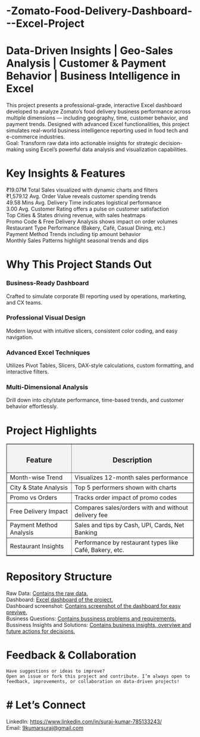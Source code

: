 # -Zomato-Food-Delivery-Dashboard---Excel-Project
# Data-Driven Insights |  Geo-Sales Analysis |  Customer & Payment Behavior |  Business Intelligence in Excel <br />
This project presents a professional-grade, interactive Excel dashboard developed to analyze Zomato’s food delivery business performance across multiple dimensions — including geography, time, customer behavior, and payment trends. Designed with advanced Excel functionalities, this project simulates real-world business intelligence reporting used in food tech and e-commerce industries.  
Goal: Transform raw data into actionable insights for strategic decision-making using Excel’s powerful data analysis and visualization capabilities.

# Key Insights & Features
 ₹19.07M Total Sales visualized with dynamic charts and filters <br />
 ₹1,579.12 Avg. Order Value reveals customer spending trends <br />
 49.58 Mins Avg. Delivery Time indicates logistical performance <br />
 3.00 Avg. Customer Rating offers a pulse on customer satisfaction <br />
 Top Cities & States driving revenue, with sales heatmaps <br />
 Promo Code & Free Delivery Analysis shows impact on order volumes <br />
 Restaurant Type Performance (Bakery, Café, Casual Dining, etc.) <br />
 Payment Method Trends including tip amount behavior <br />
 Monthly Sales Patterns highlight seasonal trends and dips <br />

# Why This Project Stands Out
 <h3> Business-Ready Dashboard  </h3>
   Crafted to simulate corporate BI reporting used by operations, marketing, and CX teams. <br />
 <h3> Professional Visual Design </h3>
   Modern layout with intuitive slicers, consistent color coding, and easy navigation. <br />
 <h3> Advanced Excel Techniques </h3>
   Utilizes Pivot Tables, Slicers, DAX-style calculations, custom formatting, and interactive filters. <br />
 <h3> Multi-Dimensional Analysis </h3> 
   Drill down into city/state performance, time-based trends, and customer behavior effortlessly. <br />

# Project Highlights
 <table border="1" cellpadding="10" cellspacing="0" style="border-collapse: collapse; width: 100%;">
  <thead>
    <tr style="background-color: #f2f2f2;">
      <th><h3>Feature</h3></th>
      <th><h3>Description</h3></th>
    </tr>
  </thead>
  <tbody>
    <tr>
      <td>Month-wise Trend</td>
      <td>Visualizes 12-month sales performance</td>
    </tr>
    <tr>
      <td>City & State Analysis</td>
      <td>Top 5 performers shown with charts</td>
    </tr>
    <tr>
      <td>Promo vs Orders</td>
      <td>Tracks order impact of promo codes</td>
    </tr>
    <tr>
      <td>Free Delivery Impact</td>
      <td>Compares sales/orders with and without delivery fee</td>
    </tr>
    <tr>
      <td>Payment Method Analysis</td>
      <td>Sales and tips by Cash, UPI, Cards, Net Banking</td>
    </tr>
    <tr>
      <td>Restaurant Insights</td>
      <td>Performance by restaurant types like Café, Bakery, etc.</td>
    </tr>
  </tbody>
</table>


# Repository Structure
 Raw Data: [Contains the raw data.](https://github.com/9kumarsuraj/-Zomato-Food-Delivery-Dashboard---Excel-Project/blob/main/zomato_data_raw.xlsx) <br />
 Dashboard: [Excel dashboard of the project.](https://github.com/9kumarsuraj/-Zomato-Food-Delivery-Dashboard---Excel-Project/blob/main/Zomato%20Data%20%20Analysis.xlsx) <br />
 Dashboard screenshot: [ Contains screenshot of the dashboard for easy previwe.](https://github.com/9kumarsuraj/-Zomato-Food-Delivery-Dashboard---Excel-Project/blob/main/Dashboard_image.png)  <br />
 Business Questions: [Contains bussiness problems and requirements.](https://github.com/9kumarsuraj/-Zomato-Food-Delivery-Dashboard---Excel-Project/blob/main/Bussiness%20Questions%20for%20Zomato%20food%20delivery%20data%20analysis.pdf) <br />
 Bussiness Insights and Solutions: [Contains business insights, overviwe and future actions for decisions.](https://github.com/9kumarsuraj/-Zomato-Food-Delivery-Dashboard---Excel-Project/blob/main/Executive%20Summary%20Zomato%20Food%20Delivery%20Dashboard.pdf) <br />

 # Feedback & Collaboration
    Have suggestions or ideas to improve?
    Open an issue or fork this project and contribute. I’m always open to feedback, improvements, or collaboration on data-driven projects!
# # Let’s Connect
LinkedIn: https://www.linkedin.com/in/suraj-kumar-785133243/ <br />
Email: 9kumarsuraj@gmail.com



